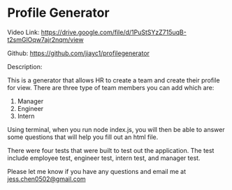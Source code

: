 # Profile Generator


Video Link: https://drive.google.com/file/d/1PuStSYzZ715uqB-t2smGlOqw7ajr2nqm/view

Github: https://github.com/jiayc1/profilegenerator 

Description: 

This is a generator that allows HR to create a team and create their profile for view. There are three type of team members you can add which are: 
1. Manager
2. Engineer
3. Intern 

Using terminal, when you run node index.js, you will then be able to answer some questions that will help you fill out an html file. 

There were four tests that were built to test out the application. 
The test include employee test, engineer test, intern test, and manager test. 

Please let me know if you have any questions and email me at jess.chen0502@gmail.com



